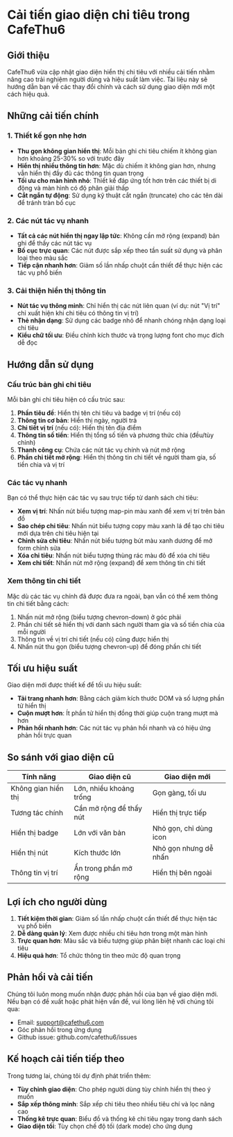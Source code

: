 # Cải tiến giao diện chi tiêu trong CafeThu6

## Giới thiệu

CafeThu6 vừa cập nhật giao diện hiển thị chi tiêu với nhiều cải tiến nhằm nâng cao trải nghiệm người dùng và hiệu suất làm việc. Tài liệu này sẽ hướng dẫn bạn về các thay đổi chính và cách sử dụng giao diện mới một cách hiệu quả.

## Những cải tiến chính

### 1. Thiết kế gọn nhẹ hơn

- **Thu gọn không gian hiển thị**: Mỗi bản ghi chi tiêu chiếm ít không gian hơn khoảng 25-30% so với trước đây
- **Hiển thị nhiều thông tin hơn**: Mặc dù chiếm ít không gian hơn, nhưng vẫn hiển thị đầy đủ các thông tin quan trọng
- **Tối ưu cho màn hình nhỏ**: Thiết kế đáp ứng tốt hơn trên các thiết bị di động và màn hình có độ phân giải thấp
- **Cắt ngắn tự động**: Sử dụng kỹ thuật cắt ngắn (truncate) cho các tên dài để tránh tràn bố cục

### 2. Các nút tác vụ nhanh

- **Tất cả các nút hiển thị ngay lập tức**: Không cần mở rộng (expand) bản ghi để thấy các nút tác vụ
- **Bố cục trực quan**: Các nút được sắp xếp theo tần suất sử dụng và phân loại theo màu sắc
- **Tiếp cận nhanh hơn**: Giảm số lần nhấp chuột cần thiết để thực hiện các tác vụ phổ biến

### 3. Cải thiện hiển thị thông tin

- **Nút tác vụ thông minh**: Chỉ hiển thị các nút liên quan (ví dụ: nút "Vị trí" chỉ xuất hiện khi chi tiêu có thông tin vị trí)
- **Thẻ nhận dạng**: Sử dụng các badge nhỏ để nhanh chóng nhận dạng loại chi tiêu
- **Kiểu chữ tối ưu**: Điều chỉnh kích thước và trọng lượng font cho mục đích dễ đọc

## Hướng dẫn sử dụng

### Cấu trúc bản ghi chi tiêu

Mỗi bản ghi chi tiêu hiện có cấu trúc sau:

1. **Phần tiêu đề**: Hiển thị tên chi tiêu và badge vị trí (nếu có)
2. **Thông tin cơ bản**: Hiển thị ngày, người trả
3. **Chi tiết vị trí** (nếu có): Hiển thị tên địa điểm 
4. **Thông tin số tiền**: Hiển thị tổng số tiền và phương thức chia (đều/tùy chỉnh)
5. **Thanh công cụ**: Chứa các nút tác vụ chính và nút mở rộng
6. **Phần chi tiết mở rộng**: Hiển thị thông tin chi tiết về người tham gia, số tiền chia và vị trí

### Các tác vụ nhanh

Bạn có thể thực hiện các tác vụ sau trực tiếp từ danh sách chi tiêu:

- **Xem vị trí**: Nhấn nút biểu tượng map-pin màu xanh để xem vị trí trên bản đồ
- **Sao chép chi tiêu**: Nhấn nút biểu tượng copy màu xanh lá để tạo chi tiêu mới dựa trên chi tiêu hiện tại
- **Chỉnh sửa chi tiêu**: Nhấn nút biểu tượng bút màu xanh dương để mở form chỉnh sửa
- **Xóa chi tiêu**: Nhấn nút biểu tượng thùng rác màu đỏ để xóa chi tiêu
- **Xem chi tiết**: Nhấn nút mở rộng (expand) để xem thông tin chi tiết

### Xem thông tin chi tiết

Mặc dù các tác vụ chính đã được đưa ra ngoài, bạn vẫn có thể xem thông tin chi tiết bằng cách:

1. Nhấn nút mở rộng (biểu tượng chevron-down) ở góc phải
2. Phần chi tiết sẽ hiển thị với danh sách người tham gia và số tiền chia của mỗi người
3. Thông tin về vị trí chi tiết (nếu có) cũng được hiển thị
4. Nhấn nút thu gọn (biểu tượng chevron-up) để đóng phần chi tiết

## Tối ưu hiệu suất

Giao diện mới được thiết kế để tối ưu hiệu suất:

- **Tải trang nhanh hơn**: Bằng cách giảm kích thước DOM và số lượng phần tử hiển thị
- **Cuộn mượt hơn**: Ít phần tử hiển thị đồng thời giúp cuộn trang mượt mà hơn
- **Phản hồi nhanh hơn**: Các nút tác vụ phản hồi nhanh và có hiệu ứng phản hồi trực quan

## So sánh với giao diện cũ

| Tính năng | Giao diện cũ | Giao diện mới |
|-----------|-------------|--------------|
| Không gian hiển thị | Lớn, nhiều khoảng trống | Gọn gàng, tối ưu |
| Tương tác chính | Cần mở rộng để thấy nút | Hiển thị trực tiếp |
| Hiển thị badge | Lớn với văn bản | Nhỏ gọn, chỉ dùng icon |
| Hiển thị nút | Kích thước lớn | Nhỏ gọn nhưng dễ nhấn |
| Thông tin vị trí | Ẩn trong phần mở rộng | Hiển thị bên ngoài |

## Lợi ích cho người dùng

1. **Tiết kiệm thời gian**: Giảm số lần nhấp chuột cần thiết để thực hiện tác vụ phổ biến
2. **Dễ dàng quản lý**: Xem được nhiều chi tiêu hơn trong một màn hình
3. **Trực quan hơn**: Màu sắc và biểu tượng giúp phân biệt nhanh các loại chi tiêu
4. **Hiệu quả hơn**: Tổ chức thông tin theo mức độ quan trọng

## Phản hồi và cải tiến

Chúng tôi luôn mong muốn nhận được phản hồi của bạn về giao diện mới. Nếu bạn có đề xuất hoặc phát hiện vấn đề, vui lòng liên hệ với chúng tôi qua:

- Email: support@cafethu6.com
- Góc phản hồi trong ứng dụng
- Github issue: github.com/cafethu6/issues

## Kế hoạch cải tiến tiếp theo

Trong tương lai, chúng tôi dự định phát triển thêm:

- **Tùy chỉnh giao diện**: Cho phép người dùng tùy chỉnh hiển thị theo ý muốn
- **Sắp xếp thông minh**: Sắp xếp chi tiêu theo nhiều tiêu chí và lọc nâng cao
- **Thống kê trực quan**: Biểu đồ và thống kê chi tiêu ngay trong danh sách
- **Giao diện tối**: Tùy chọn chế độ tối (dark mode) cho ứng dụng 